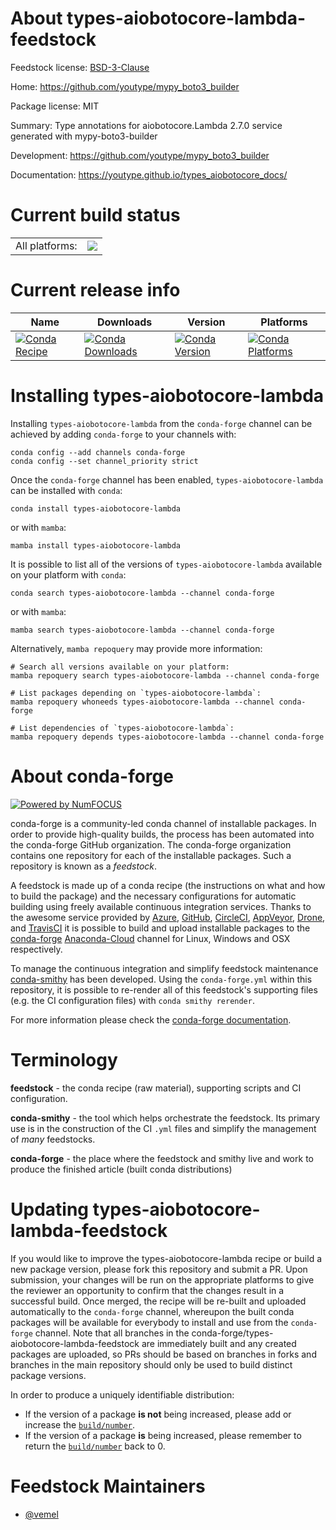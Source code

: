About types-aiobotocore-lambda-feedstock
========================================

Feedstock license: [BSD-3-Clause](https://github.com/conda-forge/types-aiobotocore-lambda-feedstock/blob/main/LICENSE.txt)

Home: https://github.com/youtype/mypy_boto3_builder

Package license: MIT

Summary: Type annotations for aiobotocore.Lambda 2.7.0 service generated with mypy-boto3-builder

Development: https://github.com/youtype/mypy_boto3_builder

Documentation: https://youtype.github.io/types_aiobotocore_docs/

Current build status
====================


<table><tr><td>All platforms:</td>
    <td>
      <a href="https://dev.azure.com/conda-forge/feedstock-builds/_build/latest?definitionId=16777&branchName=main">
        <img src="https://dev.azure.com/conda-forge/feedstock-builds/_apis/build/status/types-aiobotocore-lambda-feedstock?branchName=main">
      </a>
    </td>
  </tr>
</table>

Current release info
====================

| Name | Downloads | Version | Platforms |
| --- | --- | --- | --- |
| [![Conda Recipe](https://img.shields.io/badge/recipe-types--aiobotocore--lambda-green.svg)](https://anaconda.org/conda-forge/types-aiobotocore-lambda) | [![Conda Downloads](https://img.shields.io/conda/dn/conda-forge/types-aiobotocore-lambda.svg)](https://anaconda.org/conda-forge/types-aiobotocore-lambda) | [![Conda Version](https://img.shields.io/conda/vn/conda-forge/types-aiobotocore-lambda.svg)](https://anaconda.org/conda-forge/types-aiobotocore-lambda) | [![Conda Platforms](https://img.shields.io/conda/pn/conda-forge/types-aiobotocore-lambda.svg)](https://anaconda.org/conda-forge/types-aiobotocore-lambda) |

Installing types-aiobotocore-lambda
===================================

Installing `types-aiobotocore-lambda` from the `conda-forge` channel can be achieved by adding `conda-forge` to your channels with:

```
conda config --add channels conda-forge
conda config --set channel_priority strict
```

Once the `conda-forge` channel has been enabled, `types-aiobotocore-lambda` can be installed with `conda`:

```
conda install types-aiobotocore-lambda
```

or with `mamba`:

```
mamba install types-aiobotocore-lambda
```

It is possible to list all of the versions of `types-aiobotocore-lambda` available on your platform with `conda`:

```
conda search types-aiobotocore-lambda --channel conda-forge
```

or with `mamba`:

```
mamba search types-aiobotocore-lambda --channel conda-forge
```

Alternatively, `mamba repoquery` may provide more information:

```
# Search all versions available on your platform:
mamba repoquery search types-aiobotocore-lambda --channel conda-forge

# List packages depending on `types-aiobotocore-lambda`:
mamba repoquery whoneeds types-aiobotocore-lambda --channel conda-forge

# List dependencies of `types-aiobotocore-lambda`:
mamba repoquery depends types-aiobotocore-lambda --channel conda-forge
```


About conda-forge
=================

[![Powered by
NumFOCUS](https://img.shields.io/badge/powered%20by-NumFOCUS-orange.svg?style=flat&colorA=E1523D&colorB=007D8A)](https://numfocus.org)

conda-forge is a community-led conda channel of installable packages.
In order to provide high-quality builds, the process has been automated into the
conda-forge GitHub organization. The conda-forge organization contains one repository
for each of the installable packages. Such a repository is known as a *feedstock*.

A feedstock is made up of a conda recipe (the instructions on what and how to build
the package) and the necessary configurations for automatic building using freely
available continuous integration services. Thanks to the awesome service provided by
[Azure](https://azure.microsoft.com/en-us/services/devops/), [GitHub](https://github.com/),
[CircleCI](https://circleci.com/), [AppVeyor](https://www.appveyor.com/),
[Drone](https://cloud.drone.io/welcome), and [TravisCI](https://travis-ci.com/)
it is possible to build and upload installable packages to the
[conda-forge](https://anaconda.org/conda-forge) [Anaconda-Cloud](https://anaconda.org/)
channel for Linux, Windows and OSX respectively.

To manage the continuous integration and simplify feedstock maintenance
[conda-smithy](https://github.com/conda-forge/conda-smithy) has been developed.
Using the ``conda-forge.yml`` within this repository, it is possible to re-render all of
this feedstock's supporting files (e.g. the CI configuration files) with ``conda smithy rerender``.

For more information please check the [conda-forge documentation](https://conda-forge.org/docs/).

Terminology
===========

**feedstock** - the conda recipe (raw material), supporting scripts and CI configuration.

**conda-smithy** - the tool which helps orchestrate the feedstock.
                   Its primary use is in the construction of the CI ``.yml`` files
                   and simplify the management of *many* feedstocks.

**conda-forge** - the place where the feedstock and smithy live and work to
                  produce the finished article (built conda distributions)


Updating types-aiobotocore-lambda-feedstock
===========================================

If you would like to improve the types-aiobotocore-lambda recipe or build a new
package version, please fork this repository and submit a PR. Upon submission,
your changes will be run on the appropriate platforms to give the reviewer an
opportunity to confirm that the changes result in a successful build. Once
merged, the recipe will be re-built and uploaded automatically to the
`conda-forge` channel, whereupon the built conda packages will be available for
everybody to install and use from the `conda-forge` channel.
Note that all branches in the conda-forge/types-aiobotocore-lambda-feedstock are
immediately built and any created packages are uploaded, so PRs should be based
on branches in forks and branches in the main repository should only be used to
build distinct package versions.

In order to produce a uniquely identifiable distribution:
 * If the version of a package **is not** being increased, please add or increase
   the [``build/number``](https://docs.conda.io/projects/conda-build/en/latest/resources/define-metadata.html#build-number-and-string).
 * If the version of a package **is** being increased, please remember to return
   the [``build/number``](https://docs.conda.io/projects/conda-build/en/latest/resources/define-metadata.html#build-number-and-string)
   back to 0.

Feedstock Maintainers
=====================

* [@vemel](https://github.com/vemel/)

